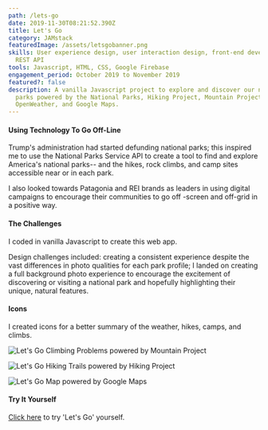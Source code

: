 ```yaml
---
path: /lets-go
date: 2019-11-30T08:21:52.390Z
title: Let's Go
category: JAMstack
featuredImage: /assets/letsgobanner.png
skills: User experience design, user interaction design, front-end development,
  REST API
tools: Javascript, HTML, CSS, Google Firebase
engagement_period: October 2019 to November 2019
featured?: false
description: A vanilla Javascript project to explore and discover our national
  parks powered by the National Parks, Hiking Project, Mountain Project,
  OpenWeather, and Google Maps.
---
```

#### Using Technology To Go Off-Line

Trump's administration had started defunding national parks; this inspired me to use the National Parks Service API to create a tool to find and explore America's national parks-- and the hikes, rock climbs, and camp sites accessible near or in each park. 

I also looked towards Patagonia and REI brands as leaders in using digital campaigns to encourage their communities to go off -screen and off-grid in a positive way. 

#### The Challenges

I coded in vanilla Javascript to create this web app. 

Design challenges included: creating a consistent experience despite the vast differences in photo qualities for each park profile; I landed on creating a full background photo experience to encourage the excitement of discovering or visiting a national park and hopefully highlighting their unique, natural features. 

#### Icons

 I created icons for a better summary of the weather, hikes, camps, and climbs. 

![Let's Go Climbing Problems powered by Mountain Project](/assets/lets_go_climbs.png "Let's Go Climbing Problems powered by Mountain Project")

![Let's Go Hiking Trails powered by Hiking Project](/assets/lets_go_hiking.png "Let's Go Hiking Trails powered by Hiking Project")

![Let's Go Map powered by Google Maps](/assets/lets_go_maps.png "Let's Go Map powered by Google Maps")

#### Try It Yourself

<a href="https://national-park-pr-1556170413225.web.app/" target="_blank">Click here</a> to try 'Let's Go' yourself.